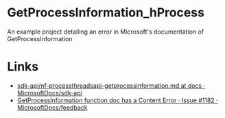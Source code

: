 # GetProcessInformation_hProcess
An example project detailing an error in Microsoft's documentation of GetProcessInformation

# Links
- [sdk-api/nf-processthreadsapi-getprocessinformation.md at docs · MicrosoftDocs/sdk-api](https://github.com/MicrosoftDocs/sdk-api/blob/docs/sdk-api-src/content/processthreadsapi/nf-processthreadsapi-getprocessinformation.md)
- [GetProcessInformation function doc has a Content Error · Issue #1182 · MicrosoftDocs/feedback](https://github.com/MicrosoftDocs/feedback/issues/1182)
